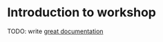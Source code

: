 # Introduction to workshop

TODO: write [great documentation](http://jacobian.org/writing/what-to-write/)
